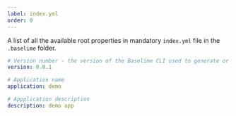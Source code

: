 ```yaml
---
label: index.yml
order: 0
---
```


A list of all the available root properties in mandatory `index.yml` file in the `.baselime` folder.

```yaml # :icon-code: .baselime/index.yml
# Version number - the version of the Baselime CLI used to generate or deploy this file
version: 0.0.1 

# Application name
application: demo

# Appplication description
description: demo app
```
